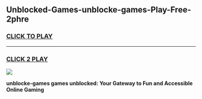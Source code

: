 
## Unblocked-Games-unblocke-games-Play-Free-2phre
<h3>
<a href="https://premium76.site?title=unblocke-games&ref=23A">CLICK TO PLAY</a></h3>
<hr>

<h3>
<a href="https://premium76.site?title=unblocke-games&ref=23A">CLICK 2 PLAY</a>
  
</h3>

<a href="https://premium76.site?title=unblocke-games&ref=23A"><img src="https://clearcache.store/games.png"></a>


**unblocke-games games unblocked: Your Gateway to Fun and Accessible Online Gaming**
